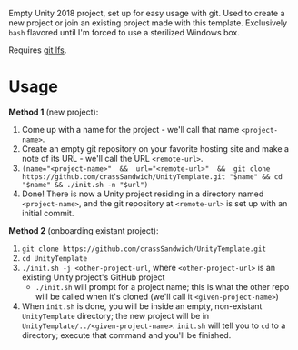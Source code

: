 Empty Unity 2018 project, set up for easy usage with git. Used to create a new project or join an existing project made with this template. Exclusively `bash` flavored until I'm forced to use a sterilized Windows box.

Requires [git lfs](https://git-lfs.github.com/).

# Usage

**Method 1** (new project):

1. Come up with a name for the project - we'll call that name `<project-name>`.
2. Create an empty git repository on your favorite hosting site and make a note of its URL - we'll call the URL `<remote-url>`.
3. `(name="<project-name>"  &&  url="<remote-url>"  &&  git clone https://github.com/crassSandwich/UnityTemplate.git "$name" && cd "$name" && ./init.sh -n "$url")`
4. Done! There is now a Unity project residing in a directory named `<project-name>`, and the git repository at `<remote-url>` is set up with an initial commit.

**Method 2** (onboarding existant project):

1. `git clone https://github.com/crassSandwich/UnityTemplate.git`
2. `cd UnityTemplate`
3. `./init.sh -j <other-project-url`, where `<other-project-url>` is an existing Unity project's GitHub project
    - `./init.sh` will prompt for a project name; this is what the other repo will be called when it's cloned (we'll call it `<given-project-name>`)
4. When `init.sh` is done, you will be inside an empty, non-existant `UnityTemplate` directory; the new project will be in `UnityTemplate/../<given-project-name>`. `init.sh` will tell you to `cd` to a directory; execute that command and you'll be finished.
